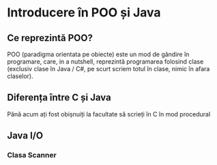 # Introducere în POO și Java
## Ce reprezintă POO?
POO (paradigma orientata pe obiecte) este un mod de gândire în programare, care, in a nutshell, reprezintă programarea folosind clase (exclusiv clase în Java / C#, pe scurt scriem totul în clase, nimic în afara claselor).

## Diferența între C și Java
Până acum ați fost obișnuiți la facultate să scrieți în C în mod procedural

## Java I/O
### Clasa Scanner
